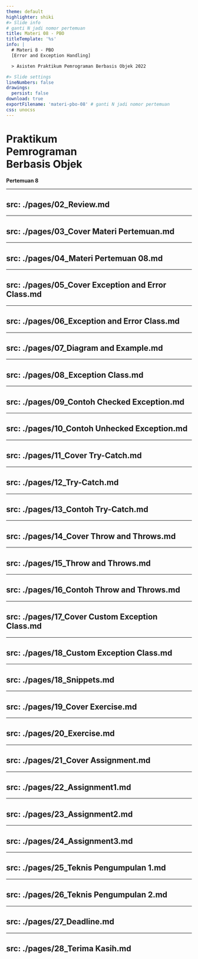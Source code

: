 ```yaml
---
theme: default
highlighter: shiki
#> Slide info
# ganti N jadi nomor pertemuan
title: Materi 08 - PBO
titleTemplate: '%s'
info: |
  # Materi 8 - PBO
  [Error and Exception Handling]

  > Asisten Praktikum Pemrograman Berbasis Objek 2022  

#> Slide settings
lineNumbers: false
drawings:
  persist: false
download: true
exportFilename: 'materi-pbo-08' # ganti N jadi nomor pertemuan
css: unocss
---
```


# Praktikum<br>Pemrograman<br>Berbasis Objek

**Pertemuan 8**

---
src: ./pages/02_Review.md 
---

---
src: ./pages/03_Cover Materi Pertemuan.md 
---

---
src: ./pages/04_Materi Pertemuan 08.md 
---

---
src: ./pages/05_Cover Exception and Error Class.md 
---

---
src: ./pages/06_Exception and Error Class.md 
---

---
src: ./pages/07_Diagram and Example.md 
---

---
src: ./pages/08_Exception Class.md 
---

---
src: ./pages/09_Contoh Checked Exception.md 
---

---
src: ./pages/10_Contoh Unhecked Exception.md 
---

---
src: ./pages/11_Cover Try-Catch.md 
---

---
src: ./pages/12_Try-Catch.md 
---

---
src: ./pages/13_Contoh Try-Catch.md 
---

---
src: ./pages/14_Cover Throw and Throws.md 
---

---
src: ./pages/15_Throw and Throws.md 
---

---
src: ./pages/16_Contoh Throw and Throws.md 
---

---
src: ./pages/17_Cover Custom Exception Class.md 
---

---
src: ./pages/18_Custom Exception Class.md 
---

---
src: ./pages/18_Snippets.md 
---

---
src: ./pages/19_Cover Exercise.md 
---

---
src: ./pages/20_Exercise.md 
---

---
src: ./pages/21_Cover Assignment.md 
---

---
src: ./pages/22_Assignment1.md 
---

---
src: ./pages/23_Assignment2.md 
---

---
src: ./pages/24_Assignment3.md 
---

---
src: ./pages/25_Teknis Pengumpulan 1.md 
---

---
src: ./pages/26_Teknis Pengumpulan 2.md 
---

---
src: ./pages/27_Deadline.md 
---

---
src: ./pages/28_Terima Kasih.md 
---